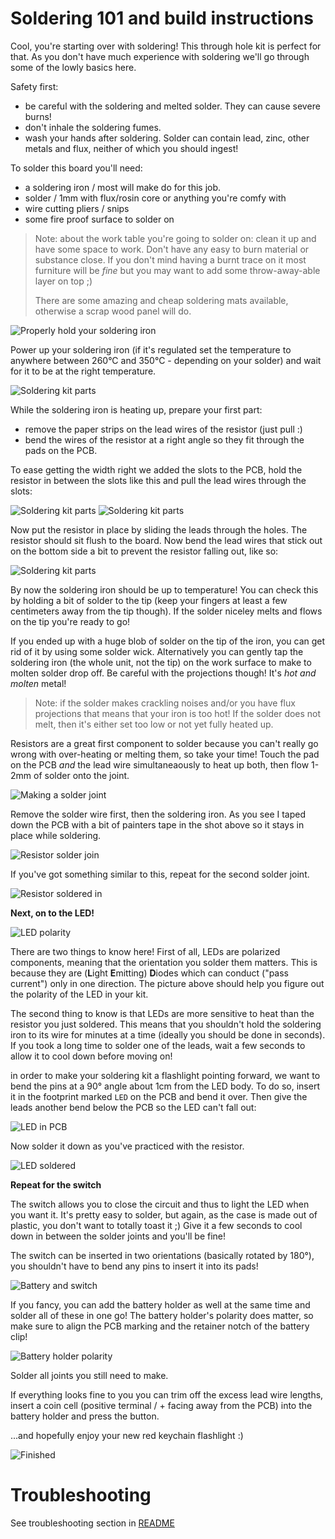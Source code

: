 Soldering 101 and build instructions
====================================

Cool, you're starting over with soldering! This through hole kit is perfect for that. 
As you don't have much experience with soldering we'll go through some of the lowly basics here.

Safety first: 

- be careful with the soldering and melted solder. They can cause severe burns!
- don't inhale the soldering fumes. 
- wash your hands after soldering. Solder can contain lead, zinc, other metals and flux, neither of which you should ingest!


To solder this board you'll need:

- a soldering iron / most will make do for this job.
- solder / 1mm with flux/rosin core or anything you're comfy with
- wire cutting pliers / snips
- some fire proof surface to solder on

> Note: about the work table you're going to solder on: clean it up and have some space to work.
> Don't have any easy to burn material or substance close. If you don't mind having a burnt trace on it
> most furniture will be *fine* but you may want to add some throw-away-able layer on top ;)
>
> There are some amazing and cheap soldering mats available, otherwise a scrap wood panel will do.

![Properly hold your soldering iron](./assets/soldering-guide-holding-the-iron.jpg)

Power up your soldering iron (if it's regulated set the temperature to anywhere between 260°C and 350°C - depending on your solder) and wait for it to be at the right temperature. 

![Soldering kit parts](./assets/soldering-guide-ils-th.jpg)

While the soldering iron is heating up, prepare your first part:

- remove the paper strips on the lead wires of the resistor (just pull :)
- bend the wires of the resistor at a right angle so they fit through the pads on the PCB. 

To ease getting the width right we added the slots to the PCB, hold the resistor in between the slots like this and pull the lead wires through the slots:

![Soldering kit parts](./assets/soldering-guide-bend-resistor-leads.jpg)
![Soldering kit parts](./assets/soldering-guide-bend-resistor-leads-2.jpg)

Now put the resistor in place by sliding the leads through the holes. The resistor should sit flush to the board. Now bend the lead wires that stick out on the bottom side a bit to prevent the resistor falling out, like so:

![Soldering kit parts](./assets/soldering-guide-bend-resistor-in-place.jpg)

By now the soldering iron should be up to temperature! You can check this by holding a bit of solder to the tip (keep your fingers at least a few centimeters away from the tip though). If the solder niceley melts and flows on the tip you're ready to go! 

If you ended up with a huge blob of solder on the tip of the iron, you can get rid of it by using some solder wick. Alternatively you can gently tap the soldering iron (the whole unit, not the tip) on the work surface to make to molten solder drop off. Be careful with the projections though! It's *hot and molten* metal!

> Note: if the solder makes crackling noises and/or you have flux projections that means that your iron is too hot! 
> If the solder does not melt, then it's either set too low or not yet fully heated up.

Resistors are a great first component to solder because you can't really go wrong with over-heating or melting them, so take your time! Touch the pad on the PCB *and* the lead wire simultaneaously to heat up both, then flow 1-2mm of solder onto the joint.

![Making a solder joint](./assets/soldering-guide-making-a-solder-joint.jpg)

Remove the solder wire first, then the soldering iron. As you see I taped down the PCB with a bit of painters tape in the shot above so it stays in place while soldering.

![Resistor solder join](./assets/soldering-guide-resistor-solder-joints.jpg)

If you've got something similar to this, repeat for the second solder joint.

![Resistor soldered in](./assets/soldering-guide-resistor-soldered.jpg)


**Next, on to the LED!**

![LED polarity](./assets/soldering-guide-led-polarity.jpg)

There are two things to know here! First of all, LEDs are polarized components, meaning that the orientation you solder them matters. This is because they are (**L**ight **E**mitting) **D**iodes which can conduct ("pass current") only in one direction. The picture above should help you figure out the polarity of the LED in your kit.

The second thing to know is that LEDs are more sensitive to heat than the resistor you just soldered. This means that you shouldn't hold the soldering iron to its wire for minutes at a time (ideally you should be done in seconds). If you took a long time to solder one of the leads, wait a few seconds to allow it to cool down before moving on!

in order to make your soldering kit a flashlight pointing forward, we want to bend the pins at a 90° angle about 1cm from the LED body. To do so, insert it in the footprint marked `LED` on the PCB and bend it over. Then give the leads another bend below the PCB so the LED can't fall out:

![LED in PCB](./assets/soldering-guide-led-in-pcb.jpg)

Now solder it down as you've practiced with the resistor.

![LED soldered](./assets/soldering-guide-led-soldered.jpg)

**Repeat for the switch**

The switch allows you to close the circuit and thus to light the LED when you want it. It's pretty easy to solder, but again, as the case is made out of plastic, you don't want to totally toast it ;) Give it a few seconds to cool down in between the solder joints and you'll be fine!

The switch can be inserted in two orientations (basically rotated by 180°), you shouldn't have to bend any pins to insert it into its pads!

![Battery and switch](./assets/soldering-guide-battery-holder-and-switch.jpg)

If you fancy, you can add the battery holder as well at the same time and solder all of these in one go! The battery holder's polarity does matter, so make sure to align the PCB marking and the retainer notch of the battery clip! 

![Battery holder polarity](./assets/soldering-guide-battery-holder.jpg)

Solder all joints you still need to make.

If everything looks fine to you you can trim off the excess lead wire lengths, insert a coin cell (positive terminal / + facing away from the PCB) into the battery holder and press the button. 

...and hopefully enjoy your new red keychain flashlight :)

![Finished](./assets/soldering-guide-finished.jpg)

Troubleshooting
===============

See troubleshooting section in [README](./README.md)